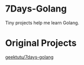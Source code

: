 # 7Days-Golang
Tiny projects help me learn Golang.

# Original Projects
[geektutu/7days-golang](https://github.com/geektutu/7days-golang)
